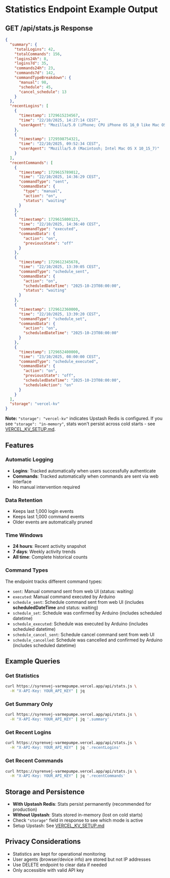 # Statistics Endpoint Example Output

## GET /api/stats.js Response

```json
{
  "summary": {
    "totalLogins": 42,
    "totalCommands": 156,
    "logins24h": 8,
    "logins7d": 35,
    "commands24h": 23,
    "commands7d": 142,
    "commandTypeBreakdown": {
      "manual": 98,
      "schedule": 45,
      "cancel_schedule": 13
    }
  },
  "recentLogins": [
    {
      "timestamp": 1729615234567,
      "time": "22/10/2025, 14:27:14 CEST",
      "userAgent": "Mozilla/5.0 (iPhone; CPU iPhone OS 16_0 like Mac OS X)"
    },
    {
      "timestamp": 1729598754321,
      "time": "22/10/2025, 09:52:34 CEST",
      "userAgent": "Mozilla/5.0 (Macintosh; Intel Mac OS X 10_15_7)"
    }
  ],
  "recentCommands": [
    {
      "timestamp": 1729615789012,
      "time": "22/10/2025, 14:36:29 CEST",
      "commandType": "sent",
      "commandData": {
        "type": "manual",
        "action": "on",
        "status": "waiting"
      }
    },
    {
      "timestamp": 1729615800123,
      "time": "22/10/2025, 14:36:40 CEST",
      "commandType": "executed",
      "commandData": {
        "action": "on",
        "previousState": "off"
      }
    },
    {
      "timestamp": 1729612345678,
      "time": "22/10/2025, 13:39:05 CEST",
      "commandType": "schedule_sent",
      "commandData": {
        "action": "on",
        "scheduledDateTime": "2025-10-23T08:00:00",
        "status": "waiting"
      }
    },
    {
      "timestamp": 1729612360000,
      "time": "22/10/2025, 13:39:20 CEST",
      "commandType": "schedule_set",
      "commandData": {
        "action": "on",
        "scheduledDateTime": "2025-10-23T08:00:00"
      }
    },
    {
      "timestamp": 1729652400000,
      "time": "23/10/2025, 08:00:00 CEST",
      "commandType": "schedule_executed",
      "commandData": {
        "action": "on",
        "previousState": "off",
        "scheduledDateTime": "2025-10-23T08:00:00",
        "scheduleAction": "on"
      }
    }
  ],
  "storage": "vercel-kv"
}
```

**Note:** `"storage": "vercel-kv"` indicates Upstash Redis is configured. If you see `"storage": "in-memory"`, stats won't persist across cold starts - see [VERCEL_KV_SETUP.md](../VERCEL_KV_SETUP.md).

## Features

### Automatic Logging
- **Logins**: Tracked automatically when users successfully authenticate
- **Commands**: Tracked automatically when commands are sent via web interface
- No manual intervention required

### Data Retention
- Keeps last 1,000 login events
- Keeps last 1,000 command events
- Older events are automatically pruned

### Time Windows
- **24 hours**: Recent activity snapshot
- **7 days**: Weekly activity trends
- **All time**: Complete historical counts

### Command Types
The endpoint tracks different command types:
- `sent`: Manual command sent from web UI (status: waiting)
- `executed`: Manual command executed by Arduino
- `schedule_sent`: Schedule command sent from web UI (includes **scheduledDateTime** and status: waiting)
- `schedule_set`: Schedule was confirmed by Arduino (includes scheduled datetime)
- `schedule_executed`: Schedule was executed by Arduino (includes scheduled datetime)
- `schedule_cancel_sent`: Schedule cancel command sent from web UI
- `schedule_cancelled`: Schedule was cancelled and confirmed by Arduino (includes scheduled datetime)

## Example Queries

### Get Statistics
```bash
curl https://syrenvej-varmepumpe.vercel.app/api/stats.js \
  -H "X-API-Key: YOUR_API_KEY" | jq
```

### Get Summary Only
```bash
curl https://syrenvej-varmepumpe.vercel.app/api/stats.js \
  -H "X-API-Key: YOUR_API_KEY" | jq '.summary'
```

### Get Recent Logins
```bash
curl https://syrenvej-varmepumpe.vercel.app/api/stats.js \
  -H "X-API-Key: YOUR_API_KEY" | jq '.recentLogins'
```

### Get Recent Commands
```bash
curl https://syrenvej-varmepumpe.vercel.app/api/stats.js \
  -H "X-API-Key: YOUR_API_KEY" | jq '.recentCommands'
```

## Storage and Persistence

- **With Upstash Redis**: Stats persist permanently (recommended for production)
- **Without Upstash**: Stats stored in-memory (lost on cold starts)
- Check `"storage"` field in response to see which mode is active
- Setup Upstash: See [VERCEL_KV_SETUP.md](../VERCEL_KV_SETUP.md)

## Privacy Considerations

- Statistics are kept for operational monitoring
- User agents (browser/device info) are stored but not IP addresses
- Use DELETE endpoint to clear data if needed
- Only accessible with valid API key

